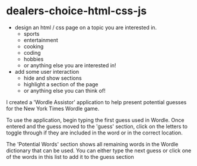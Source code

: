 # dealers-choice-html-css-js

- design an html / css page on a topic you are interested in.
  - sports
  - entertainment
  - cooking
  - coding
  - hobbies
  - or anything else you are interested in!
- add some user interaction
  - hide and show sections
  - highlight a section of the page
  - or anything else you can think of!

I created a 'Wordle Assistor' application to help present potential guesses for the New York Times Wordle game.

To use the application, begin typing the first guess used in Wordle. Once entered and the guess moved to the 'guess' section, click on the letters to toggle through if they are included in the word or in the correct location.

The 'Potential Words' section shows all remaining words in the Wordle dictionary that can be used. You can either type the next guess or click one of the words in this list to add it to the guess section
